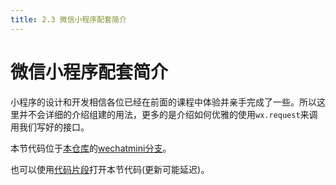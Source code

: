 ```yaml
---
title: 2.3 微信小程序配套简介
---
```


# 微信小程序配套简介

小程序的设计和开发相信各位已经在前面的课程中体验并亲手完成了一些。所以这里并不会详细的介绍组建的用法，更多的是介绍如何优雅的使用`wx.request`来调用我们写好的接口。

本节代码位于[本仓库](https://github.com/XiaoXice/oursparkspaceNginxNodeConfigStudy)的[wechatmini分支](https://github.com/XiaoXice/oursparkspaceNginxNodeConfigStudy/tree/wechatmini)。

也可以使用[代码片段](https://developers.weixin.qq.com/s/hEDmXUmb7U6T)打开本节代码(更新可能延迟)。